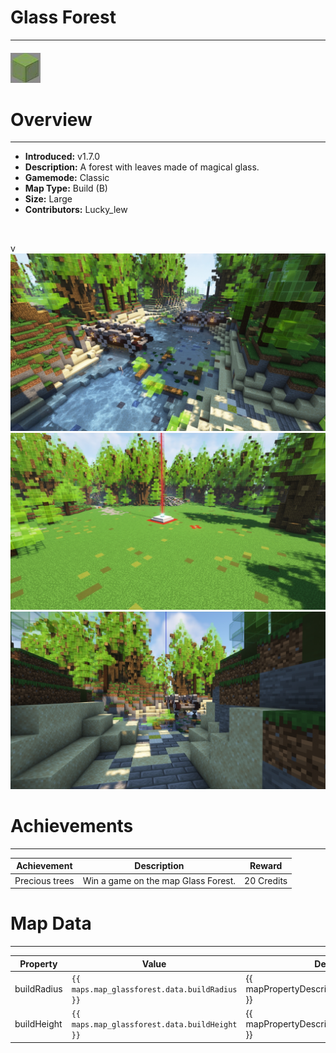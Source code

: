 # Glass Forest

***

#### ![glassforesticon](../assets/maps/glassforest/glassforest-icon.jpg)

# Overview
***
- **Introduced:** v1.7.0
- **Description:** A forest with leaves made of magical glass.
- **Gamemode:** Classic
- **Map Type:** Build (B)
- **Size:** Large
- **Contributors:** Lucky_lew

<br />  

v
![glassforest - Overview](../assets/maps/glassforest/glassforest-overview.jpg '')
![glassforest - Beacon](../assets/maps/glassforest/glassforest-beacon.jpg '')
![glassforest - Sponge](../assets/maps/glassforest/glassforest-sponge.jpg '')

# Achievements
***

| Achievement | Description | Reward |
| ----- | ----- | ------ |
| Precious trees | Win a game on the map Glass Forest. | 20 Credits |



# Map Data
***

| Property | Value | Description |
| ----------- | ----------- | ------ |
| buildRadius |`{{ maps.map_glassforest.data.buildRadius }}`| {{ mapPropertyDescriptions.buildRadius.classic }} |
| buildHeight |`{{ maps.map_glassforest.data.buildHeight }}`| {{ mapPropertyDescriptions.buildHeight.classic }} |